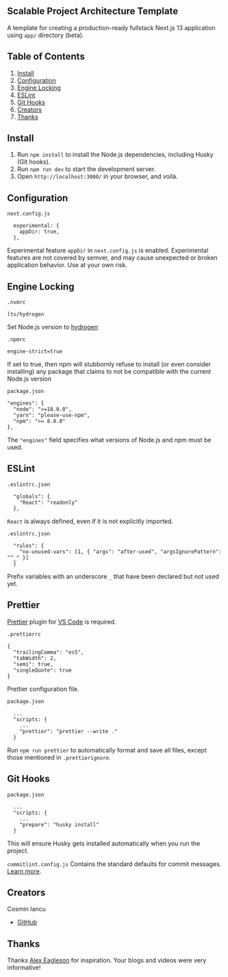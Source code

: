 ## Scalable Project Architecture Template

A template for creating a production-ready fullstack Next.js 13 application using `app/` directory (beta).

## Table of Contents

1. [Install](#install)
2. [Configuration](#config)
3. [Engine Locking](#engine-locking)
4. [ESLint](#eslint)
5. [Git Hooks](#git-hooks)
6. [Creators](#creators)
7. [Thanks](#thanks)

## Install

1.  Run `npm install` to install the Node.js dependencies, including Husky (Git hooks).
2.  Run `npm run dev` to start the development server.
3.  Open `http://localhost:3000/` in your browser, and voilà.

## Configuration

`next.config.js`

```
  experimental: {
    appDir: true,
  },
```

Experimental feature `appDir` in `next.config.js` is enabled. Experimental features are not covered by semver, and may cause unexpected or broken application behavior. Use at your own risk.

## Engine Locking

`.nvmrc`

```
lts/hydrogen
```

Set Node.js version to [hydrogen](https://nodejs.org/download/release/latest-hydrogen/)

`.npmrc`

```
engine-strict=true
```

If set to true, then npm will stubbornly refuse to install (or even consider installing) any package that claims to not be compatible with the current Node.js version

`package.json`

```
"engines": {
  "node": ">=18.0.0",
  "yarn": "please-use-npm",
  "npm": ">= 8.0.0"
},
```

The `"engines"` field specifies what versions of Node.js and npm must be used.

## ESLint

`.eslintrc.json`

```
  "globals": {
    "React": "readonly"
  },
```

`React` is always defined, even if it is not explicitly imported.

`.eslintrc.json`

```
  "rules": {
    "no-unused-vars": [1, { "args": "after-used", "argsIgnorePattern": "^_" }]
  }
```

Prefix variables with an underscore `_` that have been declared but not used yet.

## Prettier

[Prettier](https://prettier.io/) plugin for [VS Code](https://code.visualstudio.com/) is required.

`.prettierrc`

```
{
  "trailingComma": "es5",
  "tabWidth": 2,
  "semi": true,
  "singleQuote": true
}
```

Prettier configuration file.

`package.json`

```
  ...
  "scripts: {
    ...
    "prettier": "prettier --write ."
  }
```

Run `npm run prettier` to automatically format and save all files, except those mentioned in `.prettierignore`.

## Git Hooks

`package.json`

```
  ...
  "scripts: {
    ...
    "prepare": "husky install"
  }
```

This will ensure Husky gets installed automatically when you run the project.
<br>

`commitlint.config.js` Contains the standard defaults for commit messages. [Learn more](https://www.conventionalcommits.org/en/v1.0.0-beta.4/).

## Creators

Cosmin Iancu

- [GitHub](https://github.com/ianstecos)

## Thanks

Thanks [Alex Eagleson](https://github.com/alexeagleson) for inspiration. Your blogs and videos were very informative!
